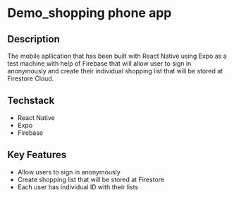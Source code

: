 # Demo_shopping phone app

## Description 

The mobile apllication that has been built with React Native using Expo as a test machine with help of Firebase that will allow user to sign in anonymously and create their individual shopping list that will be stored at Firestore Cloud.

## Techstack 
+ React Native
+ Expo
+ Firebase

## Key Features
+ Allow users to sign in anonymously 
+ Create shopping list that will be stored at Firestore
+ Each user has individual ID with their lists
